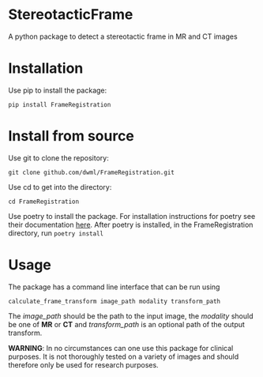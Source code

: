 # StereotacticFrame

A python package to detect a stereotactic frame in MR and CT images

# Installation

Use pip to install the package:

```pip install FrameRegistration```


# Install from source

Use git to clone the repository:

```git clone github.com/dwml/FrameRegistration.git```

Use cd to get into the directory:

```cd FrameRegistration```

Use poetry to install the package. For installation instructions for poetry see their documentation [here](https://python-poetry.org/docs/). After poetry is installed, in the FrameRegistration directory, run ```poetry install```

# Usage

The package has a command line interface that can be run using

```calculate_frame_transform image_path modality transform_path```

The *image_path* should be the path to the input image, the *modality* should be one of **MR** or **CT** and *transform_path* is an optional path of the output transform.


**WARNING**: In no circumstances can one use this package for clinical purposes. It is not thoroughly tested on a variety of images and should therefore only be used for research purposes.